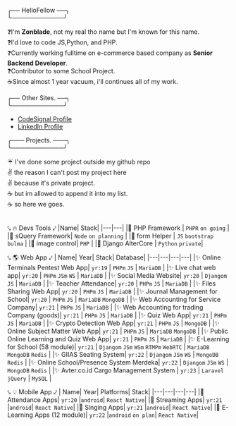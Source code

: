 ╭── HelloFellow ──╮ <br>
╰────────────╯

❓I'm **Zonblade**, not my real tho name but I'm known for this name. \
❓I'd love to code JS,Python, and PHP. \
❓Currently working fulltime on e-commerce based company as **Senior Backend Developer**. \
❓Contributor to some School Project. \
☕Since almost 1 year vacuum, i'll continues all of my work.


╭──  Other Sites. ──╮ <br>
╰────────────╯
- [CodeSignal Profile](https://app.codesignal.com/profile/zonblade)
- [LinkedIn Profile](https://www.linkedin.com/in/zonblade/)

╭───  Projects. ───╮ <br>
╰────────────╯

☔ I've done some project outside my github repo \
✌ the reason I can't post my project here \
✌ because it's private project. \
☕ but im allowed to append it into my list. \
☕ so here we goes. 
<br><br>

⤥ 🔥 Devs Tools ⤦
|Name| Stack|
|---|---|
|🎉 PHP Framework | `PHPR` `on going` |
|🎉 sQuery Framework| `Node` `on planning` |
|🎉 form Helper |  `JS` `bootstrap` `bulma` |
|🎉 image control| `PHP` |
|🎉 Django AlterCore | `Python` `private`|

⤥ 🌎 Web App ⤦
| Name| Year| Stack| Database|
|---|---|---|---|
|✨ Online Terminals Pentest Web App| `yr:19` | `PHPm` `JS` | `MariaDB` |
|✨ Live chat web app| `yr:20` | `PHPm` `JSm` `WS` | `MariaDB` |
|✨ Social Media Website| `yr:20` | `Djangom` `JS` | `MariaDB` |
|✨ Teacher Attendance| `yr:20` | `PHPm` `JS` | `MariaDB` |
|✨ Files Sharing Web App| `yr:20` | `PHPm` `JS` | `MariaDB` |
|✨ Journal Management for School| `yr:20` | `PHPm` `JS` | `MariaDB` `MongoDB` |
|✨ Web Accounting for Service Company| `yr:21` | `PHPm` `JS` | `MariaDB` |
|✨ Web Accounting for trading Company (goods)| `yr:21` | `PHPm` `JS` | `MariaDB` |
|✨ Quiz Web App| `yr:21` | `PHPm` `JS` | `MariaDB` |
|✨ Crypto Detection Web App| `yr:21` | `PHPm` `JS` | `MongoDB` |
|✨ Online Subject Matter Web App| `yr:21` | `PHPm` `JS` | `MariaDB` `MongoDB` |
|✨ Public Online Learning and Quiz Web App| `yr:21` | `PHPm` `JS` |  `MariaDB` |
|✨ E-Learning for School (58 module)| `yr:21` | `Djangom` `JSm` `WSm` `RTMPm` `WebRTC` | `MariaDB` `MongoDB` `Redis` |
|✨ GIIAS Seating System| `yr:22` | `Djangom` `JSm` `WS` | `MongoDB` `Redis` |
|✨ Online School/Presence System Merdeka| `yr:22` | `Djangom` `JSm` `WS` | `MongoDB` `Redis` |
|✨ Avter.co.id Cargo Management System | `yr:23` | `Laravel` `jQuery` | `MySQL` |

⤥ 💡 Mobile App ⤦
| Name| Year| Platforms| Stack|
|---|---|---|---|
|🍩 Attendance Apps| `yr:20` |`android`| `React Native`|
|🍩 Streaming Apps| `yr:21` |`android`| `React Native`|
|🍩 Singing Apps| `yr:21` |`android`| `React Native`|
|🍩 E-Learning Apps (12 module)| `yr:22` |`android` `on plan`| `React Native`|
